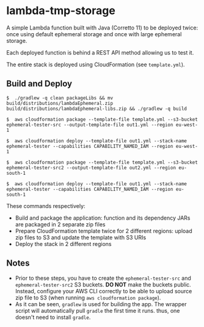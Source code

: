 # lambda-tmp-storage

A simple Lambda function built with Java (Corretto 11) to be deployed twice: once using default ephemeral storage and once with large ephemeral storage.

Each deployed function is behind a REST API method allowing us to test it.

The entire stack is deployed using CloudFormation (see `template.yml`).

## Build and Deploy

```
$  ./gradlew -q clean packageLibs && mv build/distributions/lambdaEphemeral.zip build/distributions/lambdaEphemeral-libs.zip && ./gradlew -q build

$  aws cloudformation package --template-file template.yml --s3-bucket ephemeral-tester-src --output-template-file out1.yml --region eu-west-1

$  aws cloudformation deploy --template-file out1.yml --stack-name ephemeral-tester --capabilities CAPABILITY_NAMED_IAM --region eu-west-1

$  aws cloudformation package --template-file template.yml --s3-bucket ephemeral-tester-src2 --output-template-file out2.yml --region eu-south-1

$  aws cloudformation deploy --template-file out1.yml --stack-name ephemeral-tester --capabilities CAPABILITY_NAMED_IAM --region eu-south-1
```

These commands respectively:
 - Build and package the application: function and its dependency JARs are packaged in 2 separate zip files
 - Prepare CloudFormation template twice for 2 different regions: upload zip files to S3 and update the template with S3 URIs
 - Deploy the stack in 2 different regions


 ## Notes

 - Prior to these steps, you have to create the `ephemeral-tester-src` and `ephemeral-tester-src2` S3 buckets. **DO NOT** make the buckets public. Instead, configure your AWS CLI correctly to be able to upload source zip file to S3 (when running `aws cloudformation package`).
 - As it can be seen, `gradlew` is used for building the app. The wrapper script will automatically pull `gradle` the first time it runs. thus, one doesn't need to install `gradle`.